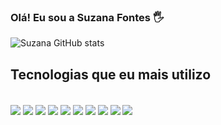 

### Olá! Eu sou a Suzana Fontes 🖐️



![Suzana GitHub stats](https://github-readme-stats.vercel.app/api?username=Suzanasrf&show_icons=true&theme=dracula)


## Tecnologias que eu mais utilizo

<div style = "display: inline_block"><br>

  <img align="center" src="https://img.shields.io/badge/Pandas-2C2D72?style=for-the-badge&logo=pandas&logoColor=white">
<img align="center" src="https://img.shields.io/badge/Python-FFD43B?style=for-the-badge&logo=python&logoColor=blue">
<img align="center" src ="https://img.shields.io/badge/HTML5-E34F26?style=for-the-badge&logo=html5&logoColor=white">

<img align="center" src="https://img.shields.io/badge/PyCharm-000000.svg?&style=for-the-badge&logo=PyCharm&logoColor=white">
<img align="center" src="https://img.shields.io/badge/Plotly-239120?style=for-the-badge&logo=plotly&logoColor=white">
<img align="center" src ="https://img.shields.io/badge/PowerBI-F2C811?style=for-the-badge&logo=Power%20BI&logoColor=white">

<img align="center" src ="https://img.shields.io/badge/CSS3-1572B6?style=for-the-badge&logo=css3&logoColor=white">
<img align="center" src ="https://img.shields.io/badge/JavaScript-323330?style=for-the-badge&logo=javascript&logoColor=F7DF1E">
<img align="center" src ="https://img.shields.io/badge/Figma-F24E1E?style=for-the-badge&logo=figma&logoColor=white">

<img align="center" src ="https://img.shields.io/badge/Notion-000000?style=for-the-badge&logo=notion&logoColor=white">





</div>

